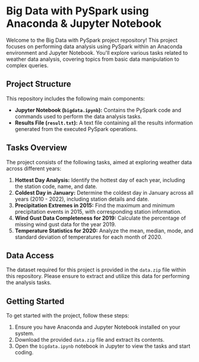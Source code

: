 # Big Data with PySpark using Anaconda & Jupyter Notebook

Welcome to the Big Data with PySpark project repository! This project focuses on performing data analysis using PySpark within an Anaconda environment and Jupyter Notebook. You'll explore various tasks related to weather data analysis, covering topics from basic data manipulation to complex queries. 

## Project Structure

This repository includes the following main components:

- **Jupyter Notebook (`bigdata.ipynb`):** Contains the PySpark code and commands used to perform the data analysis tasks.
- **Results File (`result.txt`):** A text file containing all the results information generated from the executed PySpark operations.

## Tasks Overview

The project consists of the following tasks, aimed at exploring weather data across different years:

1. **Hottest Day Analysis:** Identify the hottest day of each year, including the station code, name, and date.
2. **Coldest Day in January:** Determine the coldest day in January across all years (2010 - 2022), including station details and date.
3. **Precipitation Extremes in 2015:** Find the maximum and minimum precipitation events in 2015, with corresponding station information.
4. **Wind Gust Data Completeness for 2019:** Calculate the percentage of missing wind gust data for the year 2019.
5. **Temperature Statistics for 2020:** Analyze the mean, median, mode, and standard deviation of temperatures for each month of 2020.

## Data Access

The dataset required for this project is provided in the `data.zip` file within this repository. Please ensure to extract and utilize this data for performing the analysis tasks.

## Getting Started

To get started with the project, follow these steps:

1. Ensure you have Anaconda and Jupyter Notebook installed on your system.
2. Download the provided `data.zip` file and extract its contents.
3. Open the `bigdata.ipynb` notebook in Jupyter to view the tasks and start coding.

